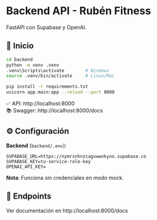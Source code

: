 # Backend API - Rubén Fitness

FastAPI con Supabase y OpenAI.

## 🚀 Inicio

```bash
cd backend
python -m venv .venv
.venv\Scripts\activate        # Windows
source .venv/bin/activate     # Linux/Mac

pip install -r requirements.txt
uvicorn app.main:app --reload --port 8000
```

✅ API: http://localhost:8000  
📚 Swagger: http://localhost:8000/docs

## ⚙️ Configuración

**Backend** (`backend/.env`):
```env
SUPABASE_URL=https://nymrsnhnzcagvwwnkyno.supabase.co
SUPABASE_KEY=tu-service-role-key
OPENAI_API_KEY=
```

**Nota**: Funciona sin credenciales en modo mock.

## 📝 Endpoints

Ver documentación en http://localhost:8000/docs
